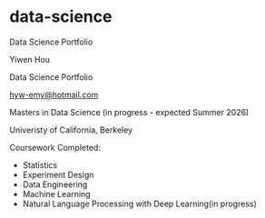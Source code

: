 # data-science
Data Science Portfolio

Yiwen Hou

Data Science Portfolio

hyw-emy@hotmail.com

Masters in Data Science (in progress - expected Summer 2026)

Univeristy of California, Berkeley

Coursework Completed:

  - Statistics
  - Experiment Design
  - Data Engineering
  - Machine Learning
  - Natural Language Processing with Deep Learning(in progress)
